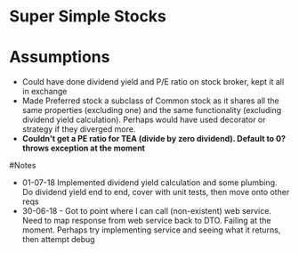 # Super Simple Stocks

# Assumptions

- Could have done dividend yield and P/E ratio on stock broker, kept it all in exchange
- Made Preferred stock a subclass of Common stock as it shares all the same properties (excluding one) and the same functionality (excluding dividend yield calculation). Perhaps would have used decorator or strategy if they diverged more.
- **Couldn't get a PE ratio for TEA (divide by zero dividend). Default to 0? throws exception at the moment**

#Notes

- 01-07-18 Implemented dividend yield calculation and some plumbing. Do dividend yield end to end, cover with unit tests, then move onto other reqs
- 30-06-18 - Got to point where I can call (non-existent) web service. Need to map response from web service back to DTO. Failing at the moment. Perhaps try implementing service and seeing what it returns, then attempt debug